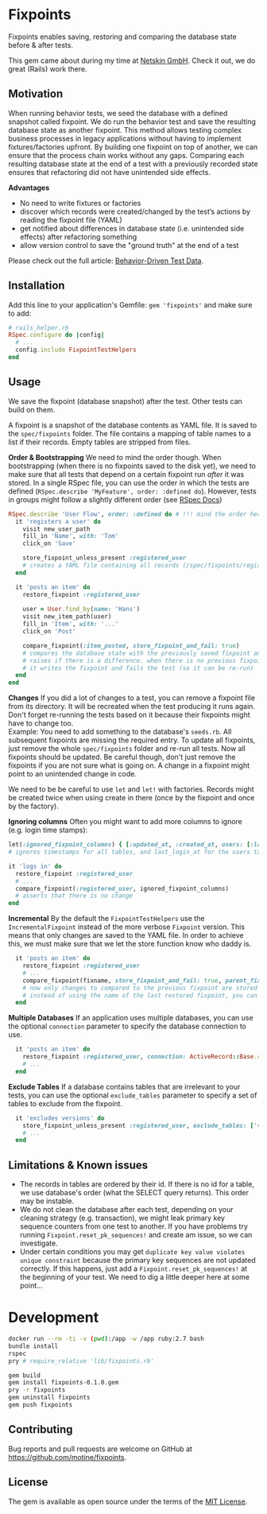 # Fixpoints

Fixpoints enables saving, restoring and comparing the database state before & after tests.

This gem came about during my time at [Netskin GmbH](https://www.netskin.com/en). Check it out, we do great (Rails) work there.

## Motivation

When running behavior tests, we seed the database with a defined snapshot called fixpoint.
We do run the behavior test and save the resulting database state as another fixpoint.
This method allows testing complex business processes in legacy applications without having to implement fixtures/factories upfront.
By building one fixpoint on top of another, we can ensure that the process chain works without any gaps.
Comparing each resulting database state at the end of a test with a previously recorded state ensures that refactoring did not have unintended side effects.

**Advantages**

- No need to write fixtures or factories
- discover which records were created/changed by the test’s actions by reading the fixpoint file (YAML)
- get notified about differences in database state (i.e. unintended side effects) after refactoring something
- allow version control to save the "ground truth" at the end of a test

Please check out the full article: [Behavior-Driven Test Data](https://tomrothe.de/posts/behaviour-driven-test-data.html).

## Installation

Add this line to your application's Gemfile: `gem 'fixpoints'` and make sure to add:

```ruby
# rails_helper.rb
RSpec.configure do |config|
  # ...
  config.include FixpointTestHelpers
end
```

## Usage

We save the fixpoint (database snapshot) after the test. Other tests can build on them.

A fixpoint is a snapshot of the database contents as YAML file.
It is saved to the `spec/fixpoints` folder.
The file contains a mapping of table names to a list if their records.
Empty tables are stripped from files.

**Order & Bootstrapping** We need to mind the order though.
When bootstrapping (when there is no fixpoints saved to the disk yet), we need to make sure that all tests that depend on a certain fixpoint run _after_ it was stored.
In a single RSpec file, you can use the order in which the tests are defined (`RSpec.describe 'MyFeature', order: :defined do`).
However, tests in groups might follow a slightly different order (see [RSpec Docs](https://relishapp.com/rspec/rspec-core/docs/configuration/overriding-global-ordering))

```ruby
RSpec.describe 'User Flow', order: :defined do # !!! mind the order here !!!
  it 'registers a user' do
    visit new_user_path
    fill_in 'Name', with: 'Tom'
    click_on 'Save'

    store_fixpoint_unless_present :registered_user
    # creates a YAML file containing all records (/spec/fixpoints/registred_user.yml)
  end

  it 'posts an item' do
    restore_fixpoint :registered_user
    
    user = User.find_by(name: 'Hans')
    visit new_item_path(user)
    fill_in 'Item', with: '...'
    click_on 'Post'

    compare_fixpoint(:item_posted, store_fixpoint_and_fail: true)
    # compares the database state with the previously saved fixpoint and
    # raises if there is a difference. when there is no previous fixpoint,
    # it writes the fixpoint and fails the test (so it can be re-run)
  end
end
```

**Changes** If you did a lot of changes to a test, you can remove a fixpoint file from its directory.
It will be recreated when the test producing it runs again.
Don't forget re-running the tests based on it because their fixpoints might have to change too.  
Example: You need to add something to the database's `seeds.rb`. All subsequent fixpoints are missing the required entry.
To update all fixpoints, just remove the whole `spec/fixpoints` folder and re-run all tests. Now all fixpoints should be updated.
Be careful though, don't just remove the fixpoints if you are not sure what is going on.
A change in a fixpoint might point to an unintended change in code.

We need to be be careful to use `let` and `let!` with factories.
Records might be created twice when using create in there (once by the fixpoint and once by the factory).

**Ignoring columns** Often you might want to add more columns to ignore (e.g. login time stamps):

```ruby
let(:ignored_fixpoint_columns) { [:updated_at, :created_at, users: [:last_login_at] }
# ignores timestamps for all tables, and last_login_at for the users table

it 'logs in' do
  restore_fixpoint :registered_user
  # ...
  compare_fixpoint(:registered_user, ignored_fixpoint_columns)
  # asserts that there is no change
end
```

**Incremental** By the default the `FixpointTestHelpers` use the `IncrementalFixpoint` instead of the more verbose `Fixpoint` version.
This means that only changes are saved to the YAML file.
In order to achieve this, we must make sure that we let the store function know who daddy is.

```ruby
  it 'posts an item' do
    restore_fixpoint :registered_user
    # ...
    compare_fixpoint(fixname, store_fixpoint_and_fail: true, parent_fixname: :registered_user)
    # now only changes to compared to the previous fixpoint are stored
    # instead of using the name of the last restored fixpoint, you can also use `:last_restored`
  end
```

**Multiple Databases** If an application uses multiple databases, you can use the optional `connection` parameter
to specify the database connection to use.

```ruby
  it 'posts an item' do
    restore_fixpoint :registered_user, connection: ActiveRecord::Base.connection
    # ...
  end
```

**Exclude Tables** If a database contains tables that are irrelevant to your tests, you can use the optional `exclude_tables` parameter
to specify a set of tables to exclude from the fixpoint.

```ruby
  it 'excludes versions' do
    store_fixpoint_unless_present :registered_user, exclude_tables: ['versions']
    # ...
  end
```

## Limitations & Known issues

- The records in tables are ordered by their id.
    If there is no id for a table, we use database's order (what the SELECT query returns).
    This order may be instable.
- We do not clean the database after each test, depending on your cleaning strategy (e.g. transaction), we might leak primary key sequence counters from one test to another.
    If you have problems try running `Fixpoint.reset_pk_sequences!` and create am issue, so we can investigate.
- Under certain conditions you may get `duplicate key value violates unique constraint` because the primary key sequences are not updated correctly.
    If this happens, just add a `Fixpoint.reset_pk_sequences!` at the beginning of your test. We need to dig a little deeper here at some point...

# Development

```bash
docker run --rm -ti -v (pwd):/app -w /app ruby:2.7 bash
bundle install
rspec
pry # require_relative 'lib/fixpoints.rb'

gem build
gem install fixpoints-0.1.0.gem
pry -r fixpoints
gem uninstall fixpoints
gem push fixpoints
```

## Contributing

Bug reports and pull requests are welcome on GitHub at https://github.com/motine/fixpoints.

## License

The gem is available as open source under the terms of the [MIT License](https://opensource.org/licenses/MIT).
